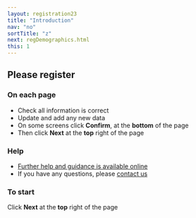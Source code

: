 ```yaml
---
layout: registration23
title: "Introduction"
nav: "no"
sortTitle: "z"
next: regDemographics.html
this: 1
---
```


## Please register

### On each page

- Check all information is correct
- Update and add any new data
- On some screens click **Confirm**, at the **bottom** of the page
- Then click **Next** at the **top** right of the page

<!--
### To check your progress

- Click the ‘Online Registration’ header at the top of the page
- Completed screens have a tick in a green circle
-->

### Help

- [Further help and guidance is available online](https://www.nottingham.ac.uk/studentservices/servicedetails/registration/registration.aspx)
- If you have any questions, please [contact us](https://www.nottingham.ac.uk/studentservices/servicedetails/registration/registration.aspx)


### To start

Click **Next** at the **top** right of the page

<!--
----

<div id="buttons">
  <a class="btn btn-primary" type="submit" href="{{page.next}}">Continue</a>
</div>
-->
